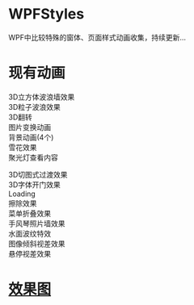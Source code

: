 # WPFStyles
WPF中比较特殊的窗体、页面样式动画收集，持续更新...

# 现有动画
3D立方体波浪墙效果  
3D粒子波浪效果  
3D翻转  
图片变换动画  
背景动画(4个)  
雪花效果   
聚光灯查看内容

3D切图式过渡效果  
3D字体开门效果  
Loading  
擦除效果  
菜单折叠效果  
手风琴照片墙效果  
水面波纹特效  
图像倾斜视差效果  
悬停视差效果  


# [效果图](https://zhuanlan.zhihu.com/p/459008647)